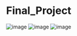 # Final_Project
![image](https://user-images.githubusercontent.com/91245869/168884331-6402515d-5b89-4f88-b42d-1ce10055212a.png)
![image](https://user-images.githubusercontent.com/91245869/168884369-c6fca8d0-c108-4ef2-8ef6-5970ac870604.png)
![image](https://user-images.githubusercontent.com/91245869/168884412-4960e1f8-13bb-42cb-89ba-5236900272e5.png)
